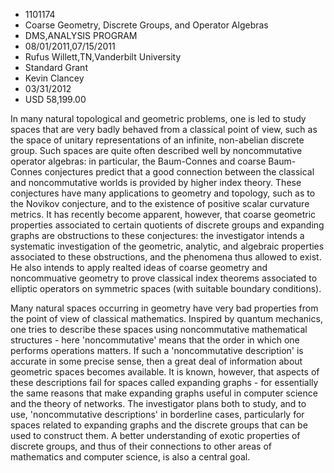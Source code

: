 
* 1101174
* Coarse Geometry, Discrete Groups, and Operator Algebras
* DMS,ANALYSIS PROGRAM
* 08/01/2011,07/15/2011
* Rufus Willett,TN,Vanderbilt University
* Standard Grant
* Kevin Clancey
* 03/31/2012
* USD 58,199.00

In many natural topological and geometric problems, one is led to study spaces
that are very badly behaved from a classical point of view, such as the space of
unitary representations of an infinite, non-abelian discrete group. Such spaces
are quite often described well by noncommutative operator algebras: in
particular, the Baum-Connes and coarse Baum-Connes conjectures predict that a
good connection between the classical and noncommutative worlds is provided by
higher index theory. These conjectures have many applications to geometry and
topology, such as to the Novikov conjecture, and to the existence of positive
scalar curvature metrics. It has recently become apparent, however, that coarse
geometric properties associated to certain quotients of discrete groups and
expanding graphs are obstructions to these conjectures: the investigator intends
a systematic investigation of the geometric, analytic, and algebraic properties
associated to these obstructions, and the phenomena thus allowed to exist. He
also intends to apply realted ideas of coarse geometry and noncommuative
geometry to prove classical index theorems associated to elliptic operators on
symmetric spaces (with suitable boundary conditions).

Many natural spaces occurring in geometry have very bad properties from the
point of view of classical mathematics. Inspired by quantum mechanics, one tries
to describe these spaces using noncommutative mathematical structures - here
'noncommutative' means that the order in which one performs operations matters.
If such a 'noncommutative description' is accurate in some precise sense, then a
great deal of information about geometric spaces becomes available. It is known,
however, that aspects of these descriptions fail for spaces called expanding
graphs - for essentially the same reasons that make expanding graphs useful in
computer science and the theory of networks. The investigator plans both to
study, and to use, 'noncommutative descriptions' in borderline cases,
particularly for spaces related to expanding graphs and the discrete groups that
can be used to construct them. A better understanding of exotic properties of
discrete groups, and thus of their connections to other areas of mathematics and
computer science, is also a central goal.

